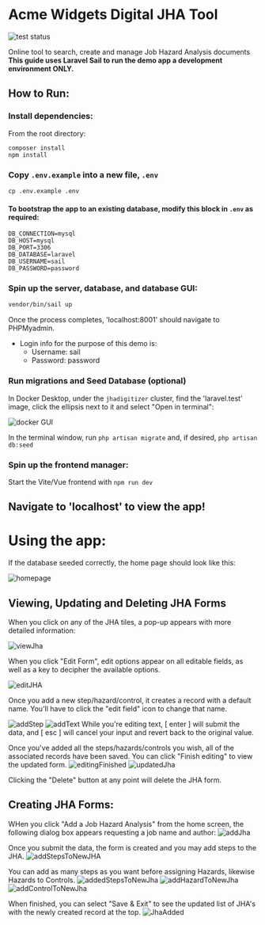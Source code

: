 # Acme Widgets Digital JHA Tool
![test status](https://github.com/BenTracyDotCom/JHADigitizer/actions/workflows/ci.yml/badge.svg)

Online tool to search, create and manage Job Hazard Analysis documents\
**This guide uses Laravel Sail to run the demo app a development environment ONLY.**

## How to Run:
### Install dependencies:
From the root directory:
```shell 
composer install
npm install
```
### Copy `.env.example` into a new file, `.env`
```shell
cp .env.example .env
```
#### To bootstrap the app to an existing database, modify this block in `.env` as required:

```
DB_CONNECTION=mysql
DB_HOST=mysql
DB_PORT=3306
DB_DATABASE=laravel
DB_USERNAME=sail
DB_PASSWORD=password
```
### Spin up the server, database, and database GUI:
``` bash
vendor/bin/sail up
```
Once the process completes, 'localhost:8001' should navigate to PHPMyadmin.
* Login info for the purpose of this demo is:
    * Username: sail
    * Password: password
 
### Run migrations and Seed Database (optional)
In Docker Desktop, under the `jhadigitizer` cluster, find the 'laravel.test' image, click the ellipsis next to it and select "Open in terminal":

![docker GUI](https://i.imgur.com/W6FKBOg.png)

In the terminal window, run `php artisan migrate` and, if desired, `php artisan db:seed`

### Spin up the frontend manager:
Start the Vite/Vue frontend with ```npm run dev```
## Navigate to 'localhost' to view the app!

# Using the app:

If the database seeded correctly, the home page should look like this:

![homepage](https://i.imgur.com/qY6W2NS.png)


## Viewing, Updating and Deleting JHA Forms
When you click on any of the JHA tiles, a pop-up appears with more detailed information:

![viewJha](https://i.imgur.com/zNWM7My.png)

When you click "Edit Form", edit options appear on all editable fields, as well as a key to decipher the available options.

![editJHA](https://i.imgur.com/vVPIGW0.png)

Once you add a new step/hazard/control, it creates a record with a default name. You'll have to click the "edit field" icon to change that name.

![addStep](https://i.imgur.com/4GYepDK.png)
![addText](https://i.imgur.com/0gm5sEd.png)
While you're editing text, [ enter ] will submit the data, and [ esc ] will cancel your input and revert back to the original value.

Once you've added all the steps/hazards/controls you wish, all of the associated records have been saved. You can click "Finish editing" to view the updated form.
![editingFinished](https://i.imgur.com/gVYCWd6.png)
![updatedJha](https://i.imgur.com/a6F4L4Y.png)

Clicking the "Delete" button at any point will delete the JHA form.

## Creating JHA Forms:

WHen you click "Add a Job Hazard Analysis" from the home screen, the following dialog box appears requesting a job name and author:
![addJha](https://i.imgur.com/kXKRfYk.png)

Once you submit the data, the form is created and you may add steps to the JHA.
![addStepsToNewJHA](https://i.imgur.com/xDsIkYg.png)

You can add as many steps as you want before assigning Hazards, likewise Hazards to Controls.
![addedStepsToNewJha](https://i.imgur.com/EzJjZbL.png)
![addHazardToNewJha](https://i.imgur.com/PAFhwtB.png)
![addControlToNewJha](https://i.imgur.com/Zgb3IP6.png)

When finished, you can select "Save & Exit" to see the updated list of JHA's with the newly created record at the top.
![JhaAdded](https://i.imgur.com/w0Qa1oo.png)